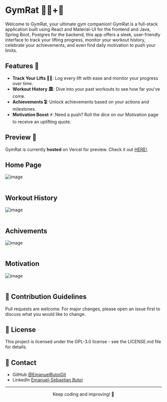 # GymRat 🏋🏻+🐁

Welcome to GymRat, your ultimate gym companion! GymRat is a full-stack application built using React and Material-UI for the frontend and Java, Spring Boot, Postgres for the backend, this app offers a sleek, user-friendly interface to track your lifting progress, monitor your workout history, celebrate your achievements, and even find daily motivation to push your limits.

## Features 🚀

- **Track Your Lifts 🏋🏻**: Log every lift with ease and monitor your progress over time.
- **Workout History 🏛️**: Dive into your past workouts to see how far you've come.
- **Achievements 🎖️**: Unlock achievements based on your actions and milestones.
- **Motivation Boost ⚡**: Need a push? Roll the dice on our Motivation page to receive an uplifting quote.

## Preview 🐋

GymRat is currently **hosted** on Vercel for preview. Check it out [HERE!](https://gym-rat-ruby.vercel.app/).

## Home Page <br>
![image](https://github.com/EmanuelButoiGit/gym-rat/assets/72088440/0c97e5e2-f243-4ade-a2a8-7eb115f914bf)
<br><br>
## Workout History <br>
![image](https://github.com/EmanuelButoiGit/gym-rat/assets/72088440/630b1e1f-6886-4899-822b-b1ee8987fe87)
<br><br>
## Achivements <br>
![image](https://github.com/EmanuelButoiGit/gym-rat/assets/72088440/aeac4728-27a0-474e-93f7-d557444ee7cd)
<br><br>
## Motivation <br>
![image](https://github.com/EmanuelButoiGit/gym-rat/assets/72088440/5c229cd1-5e44-414c-af3c-1efa2f3db6d5)
<br><br>

## 🤝 Contribution Guidelines
Pull requests are welcome. For major changes, please open an issue first to discuss what you would like to change.

## 📜 License
This project is licensed under the GPL-3.0 license - see the LICENSE.md file for details.

## 📮 Contact
- GitHub [@EmanuelButoiGit](https://github.com/{EmanuelButoiGit})
- LinkedIn [Emanuel-Sebastian Butoi](https://www.linkedin.com/in/{emanuel-sebastian-butoi-929271213})

---

<p align="center">
  Keep coding and improving! 🚀
</p>








